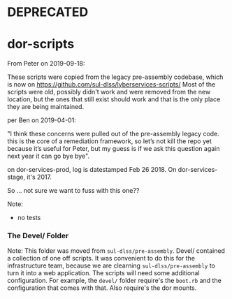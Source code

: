 # DEPRECATED

# dor-scripts

From Peter on 2019-09-18:

These scripts were copied from the legacy pre-assembly codebase, which is now on https://github.com/sul-dlss/lyberservices-scripts/ 
Most of the scripts were old, possibly didn't work and were removed from the new location, but the ones that still exist should work and that is the only place they are being maintained.  

per Ben on 2019-04-01:

"I think these concerns were pulled out of the pre-assembly legacy code. this is the core of a remediation framework, so let’s not kill the repo yet because it’s useful for Peter, but my guess is if we ask this question again next year it can go bye bye".

on dor-services-prod, log is datestamped Feb 26 2018.  On dor-services-stage, it's 2017.

So ... not sure we want to fuss with this one??

Note:
- no tests

### The Devel/ Folder

Note: This folder was moved from `sul-dlss/pre-assembly`. Devel/ contained a collection of one off scripts. It was convenient to do this for the infrastructure team, because we are clearning `sul-dlss/pre-assembly` to turn it into a web application.
The scripts will need some additional configuration. For example, the `devel/` folder require's the `boot.rb` and the configuration that comes with that. Also require's the dor mounts.
